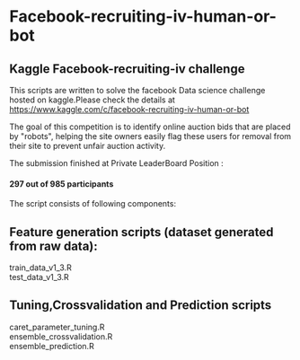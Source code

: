 # Facebook-recruiting-iv-human-or-bot
Kaggle Facebook-recruiting-iv challenge <br />
---------------------------------------------------
This scripts are written to solve the facebook Data science challenge hosted on kaggle.Please check the details at <br />
   https://www.kaggle.com/c/facebook-recruiting-iv-human-or-bot
   <p>The goal of this competition is to identify online auction bids that are placed by "robots", helping the site owners
   easily flag these users for removal from their site to prevent unfair auction activity.</p>

The submission finished at Private LeaderBoard Position      :  
#### 297 out of 985 participants 

The script consists of following components:

Feature generation scripts (dataset generated from raw data):
------------------------------------------------------------------
train_data_v1_3.R <br />
test_data_v1_3.R <br />

Tuning,Crossvalidation and Prediction scripts
--------------------------------------------------------------
caret_parameter_tuning.R <br />
ensemble_crossvalidation.R <br />
ensemble_prediction.R <br />

